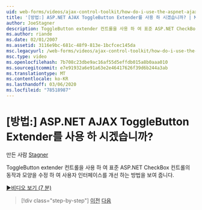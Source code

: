 ```yaml
---
uid: web-forms/videos/ajax-control-toolkit/how-do-i-use-the-aspnet-ajax-togglebutton-extender
title: '[방법:] ASP.NET AJAX ToggleButton Extender를 사용 하 시겠습니까? | Microsoft Docs'
author: JoeStagner
description: ToggleButton extender 컨트롤을 사용 하 여 표준 ASP.NET CheckBox 컨트롤의 동작과 모양을 수정 하는 방법을 보여 줍니다.
ms.author: riande
ms.date: 02/01/2007
ms.assetid: 3116e9bc-681c-48f9-813e-1bcfcec145da
msc.legacyurl: /web-forms/videos/ajax-control-toolkit/how-do-i-use-the-aspnet-ajax-togglebutton-extender
msc.type: video
ms.openlocfilehash: 7b708c23dbe9ac16af55d5effdb015a8b0aaa010
ms.sourcegitcommit: e7e91932a6e91a63e2e46417626f39d6b244a3ab
ms.translationtype: MT
ms.contentlocale: ko-KR
ms.lasthandoff: 03/06/2020
ms.locfileid: "78518987"
---
```

# <a name="how-do-i-use-the-aspnet-ajax-togglebutton-extender"></a>[방법:] ASP.NET AJAX ToggleButton Extender를 사용 하 시겠습니까?

만든 사람 [Stagner](https://github.com/JoeStagner)

ToggleButton extender 컨트롤을 사용 하 여 표준 ASP.NET CheckBox 컨트롤의 동작과 모양을 수정 하 여 사용자 인터페이스를 개선 하는 방법을 보여 줍니다.

[&#9654;비디오 보기 (7 분)](https://channel9.msdn.com/Blogs/ASP-NET-Site-Videos/how-do-i-use-the-aspnet-ajax-togglebutton-extender)

> [!div class="step-by-step"]
> [이전](how-do-i-use-the-aspnet-ajax-hovermenu-extender.md)
> [다음](how-do-i-use-the-aspnet-ajax-dropshadow-extender.md)
